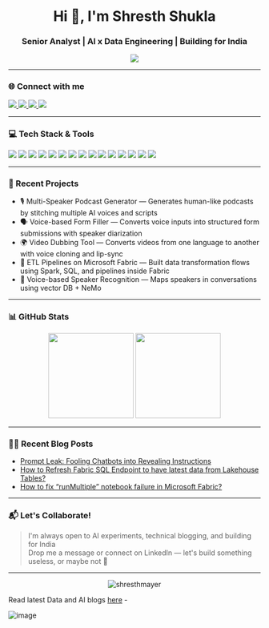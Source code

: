 <h1 align="center">Hi 👋, I'm Shresth Shukla</h1>
<h3 align="center">Senior Analyst | AI x Data Engineering | Building for India</h3>

<p align="center">
  <img src="https://readme-typing-svg.demolab.com/?lines=Senior+Analyst+@EY;Building+with+AI+%26+Data;Universal+Approximator;Writing+@UselessAI.in&center=true&width=440&height=45&color=FF5722&vCenter=true&pause=1000&size=22" />
</p>

---

### 🌐 Connect with me

<p align="left">
  <a href="https://www.linkedin.com/in/shresthshuklaji" target="_blank">
    <img src="https://img.shields.io/badge/LinkedIn-%230077B5.svg?style=for-the-badge&logo=linkedin&logoColor=white" />
  </a>
  <a href="https://medium.com/@theshresthshukla" target="_blank">
    <img src="https://img.shields.io/badge/Medium-000000?style=for-the-badge&logo=medium&logoColor=white" />
  </a>
  <a href="https://uselessai.in" target="_blank">
    <img src="https://img.shields.io/badge/uselessai.in-orange?style=for-the-badge" />
  </a>
  <a href="mailto:thisisshresth@gmail.com" target="_blank">
    <img src="https://img.shields.io/badge/Email-red?style=for-the-badge&logo=gmail&logoColor=white" />
  </a>
</p>

---

### 💻 Tech Stack & Tools

<p align="left">
  <img src="https://img.shields.io/badge/Python-3776AB.svg?style=for-the-badge&logo=python&logoColor=white" />
  <img src="https://img.shields.io/badge/SQL-316192?style=for-the-badge&logo=postgresql&logoColor=white" />
  <img src="https://img.shields.io/badge/Microsoft%20Fabric-0089D6?style=for-the-badge&logo=microsoft&logoColor=white" />
  <img src="https://img.shields.io/badge/Apache%20Spark-E25A1C?style=for-the-badge&logo=apachespark&logoColor=white" />
  <img src="https://img.shields.io/badge/Azure-0078D4?style=for-the-badge&logo=microsoftazure&logoColor=white" />
  <img src="https://img.shields.io/badge/Data%20Factory-0066FF?style=for-the-badge&logo=azuredataexplorer&logoColor=white" />
  <img src="https://img.shields.io/badge/FastAPI-009688?style=for-the-badge&logo=fastapi&logoColor=white" />
  <img src="https://img.shields.io/badge/HuggingFace-FFD21F?style=for-the-badge&logo=huggingface&logoColor=black" />
  <img src="https://img.shields.io/badge/LangChain-000000?style=for-the-badge&logo=langchain&logoColor=white" />
  <img src="https://img.shields.io/badge/LanceDB-1A1A1A?style=for-the-badge&logo=vector&logoColor=white" />
  <img src="https://img.shields.io/badge/Bhashini-0A7E8C?style=for-the-badge&logo=data&logoColor=white" />
  <img src="https://img.shields.io/badge/Streamlit-FF4B4B?style=for-the-badge&logo=streamlit&logoColor=white" />
  <img src="https://img.shields.io/badge/Git-F05032?style=for-the-badge&logo=git&logoColor=white" />
  <img src="https://img.shields.io/badge/GitHub-181717?style=for-the-badge&logo=github&logoColor=white" />
  <a href="https://github.com/shuklaji28/MCP_resume" target="_blank">
  <img src="https://img.shields.io/badge/MCP-blueviolet?style=for-the-badge" />
</a>

</p>



---

### 🚀 Recent Projects
- 🎙️ Multi-Speaker Podcast Generator — Generates human-like podcasts by stitching multiple AI voices and scripts  
- 🗣️ Voice-based Form Filler — Converts voice inputs into structured form submissions with speaker diarization  
- 🌍 Video Dubbing Tool — Converts videos from one language to another with voice cloning and lip-sync  
- 🧱 ETL Pipelines on Microsoft Fabric — Built data transformation flows using Spark, SQL, and pipelines inside Fabric  
- 💬 Voice-based Speaker Recognition — Maps speakers in conversations using vector DB + NeMo


---

### 📊 GitHub Stats

<p align="center">
  <img src="https://github-readme-stats.vercel.app/api?username=shuklaji28&show_icons=true&theme=tokyonight" height="170" />
  <img src="https://github-readme-stats.vercel.app/api/top-langs/?username=shuklaji28&layout=compact&theme=tokyonight" height="170"/>
</p>

---

### ✍🏻 Recent Blog Posts
<!-- BLOG-POST-LIST:START -->
- [Prompt Leak: Fooling Chatbots into Revealing Instructions](https://uselessai.in/prompt-befool-prompt-is-it-possible-ca7b7b50eb2f?source=collection_home---4------0-----------------------)
- [How to Refresh Fabric SQL Endpoint to have latest data from Lakehouse Tables?](https://uselessai.in/how-to-refresh-fabric-sql-endpoint-to-have-latest-data-from-lakehouse-tables-ddef23d016a9?source=collection_home---4------1-----------------------)
- [How to fix “runMultiple” notebook failure in Microsoft Fabric?](https://uselessai.in/how-to-fix-runmultiple-notebook-failure-in-microsoft-fabric-7eb728b8fcb8?source=collection_home---4------3-----------------------)
<!-- BLOG-POST-LIST:END -->


---

### 📬 Let's Collaborate!

> I'm always open to AI experiments, technical blogging, and building for India  
> Drop me a message or connect on LinkedIn — let's build something useless, or maybe not 🤖

---

<p align="center">
  <img src="https://komarev.com/ghpvc/?username=shuklaji28&label=Profile%20views&color=0e75b6&style=flat" alt="shresthmayer" />
</p>

Read latest Data and AI blogs [here](uselessAI.in) - 

![image](https://github.com/user-attachments/assets/d7d17032-cf42-4f5a-b1ba-6f39313b7345)

